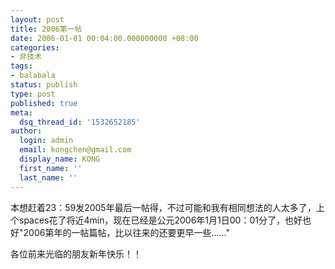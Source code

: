 ```yaml
---
layout: post
title: 2006第一帖
date: 2006-01-01 00:04:00.000000000 +08:00
categories:
- 非技术
tags:
- balabala
status: publish
type: post
published: true
meta:
  dsq_thread_id: '1532652185'
author:
  login: admin
  email: kongchen@gmail.com
  display_name: KONG
  first_name: ''
  last_name: ''
---
```

本想赶着23：59发2005年最后一帖得，不过可能和我有相同想法的人太多了，上个spaces花了将近4min，现在已经是公元2006年1月1日00：01分了，也好也好"2006第年的一帖篇帖，比以往来的还要更早一些......"

各位前来光临的朋友新年快乐！！